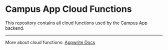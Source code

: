 # Campus App Cloud Functions

This repository contains all cloud functions used by the [Campus App](https://github.com/astarub/campus_app) backend.

--- 

More about cloud functions: [Appwrite Docs](https://appwrite.io/docs/functions)